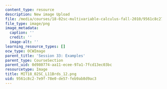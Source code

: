 ```yaml
---
content_type: resource
description: New image Upload
file: /media/courses/18-02sc-multivariable-calculus-fall-2010/9561c8c27e9f78e0de57feb9ab8d9ac3_MIT18_02SC_L11Brds_12.png
file_type: image/png
image_metadata:
  caption: ''
  credit: ''
  image-alt: ''
learning_resource_types: []
ocw_type: OCWImage
parent_title: 'Session 33: Examples'
parent_type: CourseSection
parent_uid: 0d980774-aa11-ecee-97a1-7fcd13ec03bc
resourcetype: Image
title: MIT18_02SC_L11Brds_12.png
uid: 9561c8c2-7e9f-78e0-de57-feb9ab8d9ac3
---
```

